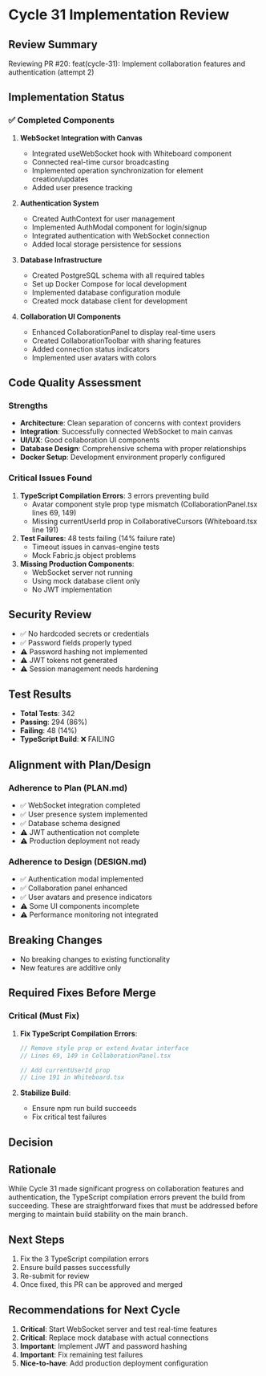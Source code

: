 # Cycle 31 Implementation Review

## Review Summary
Reviewing PR #20: feat(cycle-31): Implement collaboration features and authentication (attempt 2)

## Implementation Status

### ✅ Completed Components
1. **WebSocket Integration with Canvas**
   - Integrated useWebSocket hook with Whiteboard component
   - Connected real-time cursor broadcasting
   - Implemented operation synchronization for element creation/updates
   - Added user presence tracking

2. **Authentication System**
   - Created AuthContext for user management
   - Implemented AuthModal component for login/signup
   - Integrated authentication with WebSocket connection
   - Added local storage persistence for sessions

3. **Database Infrastructure**
   - Created PostgreSQL schema with all required tables
   - Set up Docker Compose for local development
   - Implemented database configuration module
   - Created mock database client for development

4. **Collaboration UI Components**
   - Enhanced CollaborationPanel to display real-time users
   - Created CollaborationToolbar with sharing features
   - Added connection status indicators
   - Implemented user avatars with colors

## Code Quality Assessment

### Strengths
- **Architecture**: Clean separation of concerns with context providers
- **Integration**: Successfully connected WebSocket to main canvas
- **UI/UX**: Good collaboration UI components
- **Database Design**: Comprehensive schema with proper relationships
- **Docker Setup**: Development environment properly configured

### Critical Issues Found
1. **TypeScript Compilation Errors**: 3 errors preventing build
   - Avatar component style prop type mismatch (CollaborationPanel.tsx lines 69, 149)
   - Missing currentUserId prop in CollaborativeCursors (Whiteboard.tsx line 191)
2. **Test Failures**: 48 tests failing (14% failure rate)
   - Timeout issues in canvas-engine tests
   - Mock Fabric.js object problems
3. **Missing Production Components**:
   - WebSocket server not running
   - Using mock database client only
   - No JWT implementation

## Security Review
- ✅ No hardcoded secrets or credentials
- ✅ Password fields properly typed
- ⚠️ Password hashing not implemented
- ⚠️ JWT tokens not generated
- ⚠️ Session management needs hardening

## Test Results
- **Total Tests**: 342
- **Passing**: 294 (86%)
- **Failing**: 48 (14%)
- **TypeScript Build**: ❌ FAILING

## Alignment with Plan/Design

### Adherence to Plan (PLAN.md)
- ✅ WebSocket integration completed
- ✅ User presence system implemented
- ✅ Database schema designed
- ⚠️ JWT authentication not complete
- ⚠️ Production deployment not ready

### Adherence to Design (DESIGN.md)
- ✅ Authentication modal implemented
- ✅ Collaboration panel enhanced
- ✅ User avatars and presence indicators
- ⚠️ Some UI components incomplete
- ⚠️ Performance monitoring not integrated

## Breaking Changes
- No breaking changes to existing functionality
- New features are additive only

## Required Fixes Before Merge

### Critical (Must Fix)
1. **Fix TypeScript Compilation Errors**:
   ```typescript
   // Remove style prop or extend Avatar interface
   // Lines 69, 149 in CollaborationPanel.tsx
   
   // Add currentUserId prop
   // Line 191 in Whiteboard.tsx
   ```

2. **Stabilize Build**:
   - Ensure npm run build succeeds
   - Fix critical test failures

## Decision

<!-- CYCLE_DECISION: NEEDS_REVISION -->
<!-- ARCHITECTURE_NEEDED: NO -->
<!-- DESIGN_NEEDED: NO -->
<!-- BREAKING_CHANGES: NO -->

## Rationale
While Cycle 31 made significant progress on collaboration features and authentication, the TypeScript compilation errors prevent the build from succeeding. These are straightforward fixes that must be addressed before merging to maintain build stability on the main branch.

## Next Steps
1. Fix the 3 TypeScript compilation errors
2. Ensure build passes successfully
3. Re-submit for review
4. Once fixed, this PR can be approved and merged

## Recommendations for Next Cycle
1. **Critical**: Start WebSocket server and test real-time features
2. **Critical**: Replace mock database with actual connections
3. **Important**: Implement JWT and password hashing
4. **Important**: Fix remaining test failures
5. **Nice-to-have**: Add production deployment configuration